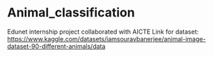 # Animal_classification
Edunet internship project collaborated with AICTE
Link for dataset: https://www.kaggle.com/datasets/iamsouravbanerjee/animal-image-dataset-90-different-animals/data
